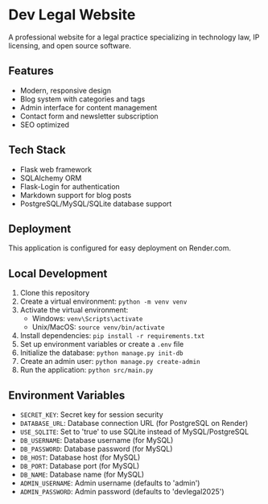# Dev Legal Website

A professional website for a legal practice specializing in technology law, IP licensing, and open source software.

## Features

- Modern, responsive design
- Blog system with categories and tags
- Admin interface for content management
- Contact form and newsletter subscription
- SEO optimized

## Tech Stack

- Flask web framework
- SQLAlchemy ORM
- Flask-Login for authentication
- Markdown support for blog posts
- PostgreSQL/MySQL/SQLite database support

## Deployment

This application is configured for easy deployment on Render.com.

## Local Development

1. Clone this repository
2. Create a virtual environment: `python -m venv venv`
3. Activate the virtual environment:
   - Windows: `venv\Scripts\activate`
   - Unix/MacOS: `source venv/bin/activate`
4. Install dependencies: `pip install -r requirements.txt`
5. Set up environment variables or create a `.env` file
6. Initialize the database: `python manage.py init-db`
7. Create an admin user: `python manage.py create-admin`
8. Run the application: `python src/main.py`

## Environment Variables

- `SECRET_KEY`: Secret key for session security
- `DATABASE_URL`: Database connection URL (for PostgreSQL on Render)
- `USE_SQLITE`: Set to 'true' to use SQLite instead of MySQL/PostgreSQL
- `DB_USERNAME`: Database username (for MySQL)
- `DB_PASSWORD`: Database password (for MySQL)
- `DB_HOST`: Database host (for MySQL)
- `DB_PORT`: Database port (for MySQL)
- `DB_NAME`: Database name (for MySQL)
- `ADMIN_USERNAME`: Admin username (defaults to 'admin')
- `ADMIN_PASSWORD`: Admin password (defaults to 'devlegal2025')
